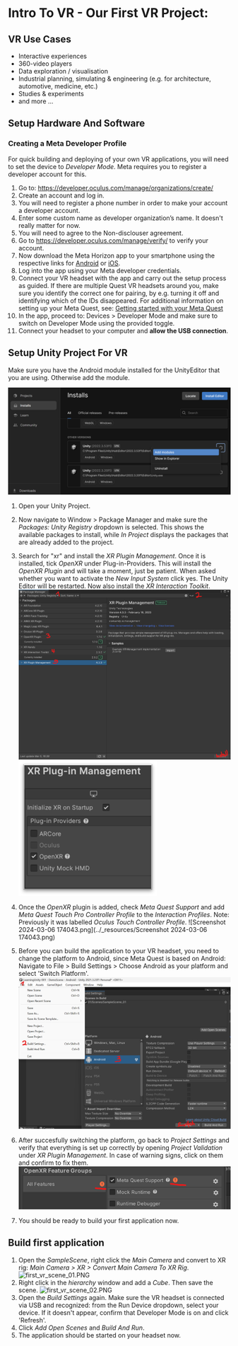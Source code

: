 # Intro To VR - Our First VR Project:

## VR Use Cases
- Interactive experiences
- 360-video players
- Data exploration / visualisation
- Industrial planning, simulating & engineering (e.g. for architecture, automotive, medicine, etc.)
- Studies & experiments
- and more ...

## Setup Hardware And Software

### Creating a Meta Developer Profile
For quick building and deploying of your own VR applications, you will need to set the device to _Developer Mode_. Meta requires you to register a developer account for this.
1. Go to: <https://developer.oculus.com/manage/organizations/create/>
2. Create an account and log in.
3. You will need to register a phone number in order to make your account a developer account.
4. Enter some custom name as developer organization’s name. It doesn't really matter for now.
5. You will need to agree to the Non-disclouser agreement.
6. Go to <https://developer.oculus.com/manage/verify/> to verify your account.
7. Now download the Meta Horizon app to your smartphone using the respective links for [Android](https://play.google.com/store/apps/details?id=com.oculus.twilight&pli=1) or [iOS](https://apps.apple.com/us/app/meta-quest/id1366478176).
8. Log into the app using your Meta developer credentials.
9. Connect your VR headset with the app and carry out the setup process as guided. If there are multiple Quest VR headsets around you, make sure you identify the correct one for pairing, by e.g. turning it off and identifying which of the IDs disappeared. For additional information on setting up your Meta Quest, see: [Getting started with your Meta Quest](https://www.meta.com/en-gb/help/quest/articles/getting-started/getting-started-with-quest-2/)
10. In the app, proceed to: Devices > Developer Mode and make sure to switch on Developer Mode using the provided toggle.
11. Connect your headset to your computer and **allow the USB connection**.

## Setup Unity Project For VR
Make sure you have the Android module installed for the UnityEditor that you are using. Otherwise add the module.

![android_module.PNG](../_resources/android_module.PNG)

1. Open your Unity Project.
2. Now navigate to Window > Package Manager and make sure the _Packages: Unity Registry_ dropdown is selected. This shows the available packages to install, while _In Project_ displays the packages that are already added to the project.
3. Search for "xr" and install the _XR Plugin Management_. Once it is installed, tick _OpenXR_ under Plug-in-Providers. This will install the _OpenXR Plugin_ and will take a moment, just be patient. When asked whether you want to activate the _New Input System_ click yes. The Unity Editor will be restarted. Now also install the _XR Interaction Toolkit_.
![0c8848352aa0c13ad2cb5646edd7af16.png](../_resources/0c8848352aa0c13ad2cb5646edd7af16.png)
![Picture2.png](../_resources/Picture2.png)
4. Once the _OpenXR_ plugin is added, check _Meta Quest Support_ and add _Meta Quest Touch Pro Controller Profile_ to the _Interaction Profiles_. Note: Previously it was labelled _Oculus Touch Controller Profile_.
![Screenshot 2024-03-06 174043.png](../_resources/Screenshot 2024-03-06 174043.png)
5. Before you can build the application to your VR headset, you need to change the platform to Android, since Meta Quest is based on Android: Navigate to File > Build Settings > Choose Android as your platform and select 'Switch Platform'.
![567af68c09d198c92def4a8029ab7726.png](../_resources/567af68c09d198c92def4a8029ab7726.png)
6. After succesfully switching the platform, go back to _Project Settings_ and verify that everything is set up correctly by opening _Project Validation_ under _XR Plugin Management_. In case of warning signs, click on them and confirm to fix them.![61bf05734ce474180ca606d10024f53e.png](../_resources/61bf05734ce474180ca606d10024f53e.png)

7. You should be ready to build your first application now.
## Build first application
1. Open the _SampleScene_, right click the _Main Camera_ and convert to XR rig: _Main Camera > XR > Convert Main Camera To XR Rig_.
![first_vr_scene_01.PNG](..\_resources\first_vr_scene_01.PNG)
2. Right click in the _hierarchy_ window and add a _Cube_. Then save the scene.
![first_vr_scene_02.PNG](..\_resources\first_vr_scene_02.PNG)
3. Open the _Build Settings_ again. Make sure the VR headset is connected via USB and recognized: from the Run Device dropdown, select your device. If it doesn't appear, confirm that Developer Mode is on and click 'Refresh'.
4. Click _Add Open Scenes_ and _Build And Run_.
5. The application should be started on your headset now.
